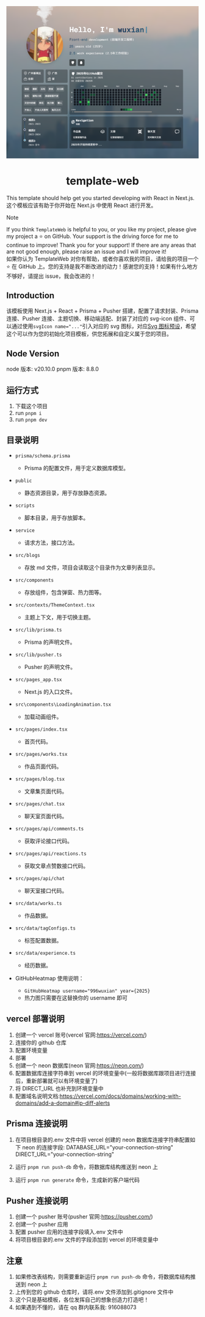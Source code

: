 <p align="center"><img src="/public/images/work1.jpg" /></p>

<h1 align="center">template-web</h1>

This template should help get you started developing with React in Next.js.
<br>
这个模板应该有助于你开始在 Next.js 中使用 React 进行开发。

> [!NOTE]
> If you think `TemplateWeb` is helpful to you, or you like my project, please give my project a ⭐️ on GitHub. Your support is the driving force for me to continue to improve! Thank you for your support! If there are any areas that are not good enough, please raise an issue and I will improve it!
> <br>
> 如果你认为 TemplateWeb 对你有帮助，或者你喜欢我的项目，请给我的项目一个 ⭐️ 在 GitHub 上。您的支持是我不断改进的动力！感谢您的支持！如果有什么地方不够好，请提出 issue，我会改进的！

## Introduction

该模板使用 Next.js + React + Prisma + Pusher 搭建，配置了请求封装、Prisma 连接、Pusher 连接、主题切换、移动端适配、封装了对应的 svg-icon 组件、可以通过使用`svgIcon name="..."`引入对应的 svg 图标，对应[Svg 图标预设](https://yesicon.app/logos/?lang=zh-hans)，希望这个可以作为您的初始化项目模板，供您拓展和自定义属于您的项目。

## Node Version

node 版本: v20.10.0
pnpm 版本: 8.8.0

## 运行方式

1. 下载这个项目
2. run `pnpm i`
3. run `pnpm dev`

## 目录说明

- `prisma/schema.prisma`

  - Prisma 的配置文件，用于定义数据库模型。

- `public`

  - 静态资源目录，用于存放静态资源。

- `scripts`

  - 脚本目录，用于存放脚本。

- `service`

  - 请求方法，接口方法。

- `src/blogs`

  - 存放 md 文件，项目会读取这个目录作为文章列表显示。

- `src/components`

  - 存放组件，包含弹窗、热力图等。

- `src/contexts/ThemeContext.tsx`

  - 主题上下文，用于切换主题。

- `src/lib/prisma.ts`

  - Prisma 的声明文件。

- `src/lib/pusher.ts`

  - Pusher 的声明文件。

- `src/pages_app.tsx`

  - Next.js 的入口文件。

- `src\components\LoadingAnimation.tsx`

  - 加载动画组件。

- `src/pages/index.tsx`

  - 首页代码。

- `src/pages/works.tsx`

  - 作品页面代码。

- `src/pages/blog.tsx`

  - 文章集页面代码。

- `src/pages/chat.tsx`

  - 聊天室页面代码。

- `src/pages/api/comments.ts`

  - 获取评论接口代码。

- `src/pages/api/reactions.ts`

  - 获取文章点赞数接口代码。

- `src/pages/api/chat`

  - 聊天室接口代码。

- `src/data/works.ts`

  - 作品数据。

- `src/data/tagConfigs.ts`

  - 标签配置数据。

- `src/data/experience.ts`

  - 经历数据。

- GitHubHeatmap 使用说明：
  - `GitHubHeatmap username="996wuxian" year={2025}`
  - 热力图只需要在这替换你的 username 即可

## vercel 部署说明

1. 创建一个 vercel 账号(vercel 官网:https://vercel.com/)
2. 连接你的 github 仓库
3. 配置环境变量
4. 部署
5. 创建一个 neon 数据库(neon 官网:https://neon.com/)
6. 配置数据库连接字符串到 vercel 的环境变量中(一般将数据库跟项目进行连接后，重新部署就可以有环境变量了)
7. 将 DIRECT_URL 也补充到环境变量中
8. 配置域名说明文档:https://vercel.com/docs/domains/working-with-domains/add-a-domain#ip-diff-alerts

## Prisma 连接说明

1. 在项目根目录的.env 文件中将 vercel 创建的 neon 数据库连接字符串配置如下 neon 的连接字段:
   DATABASE_URL="your-connection-string"
   DIRECT_URL="your-connection-string"

2. 运行 `pnpm run push-db` 命令，将数据库结构推送到 neon 上
3. 运行 `pnpm run generate` 命令，生成新的客户端代码

## Pusher 连接说明

1. 创建一个 pusher 账号(pusher 官网:https://pusher.com/)
2. 创建一个 pusher 应用
3. 配置 pusher 应用的连接字段填入.env 文件中
4. 将项目根目录的.env 文件的字段添加到 vercel 的环境变量中

## 注意

1. 如果修改表结构，则需要重新运行 `pnpm run push-db` 命令，将数据库结构推送到 neon 上
2. 上传到您的 github 仓库时，请将.env 文件添加到.gitignore 文件中
3. 这个只是基础模板，各位发挥自己的想象创造力打造吧！
4. 如果遇到不懂的，请在 qq 群内联系我: 916088073
